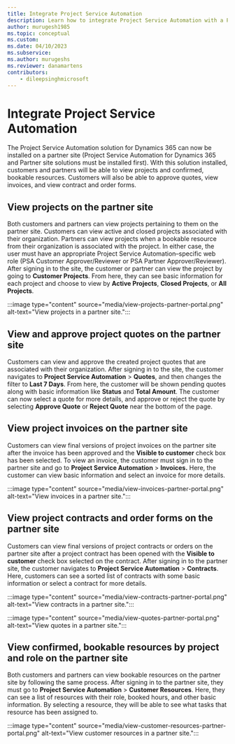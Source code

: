 ```yaml
---
title: Integrate Project Service Automation
description: Learn how to integrate Project Service Automation with a Power Pages site.
author: murugesh1985
ms.topic: conceptual
ms.custom: 
ms.date: 04/10/2023
ms.subservice: 
ms.author: murugeshs
ms.reviewer: danamartens
contributors:
    - dileepsinghmicrosoft
---
```


# Integrate Project Service Automation

The Project Service Automation solution for Dynamics 365 can now be installed on a partner site (Project Service Automation for Dynamics 365 and Partner site solutions must be installed first). With this solution installed, customers and partners will be able to view projects and confirmed, bookable resources. Customers will also be able to approve quotes, view invoices, and view contract and order forms.

## View projects on the partner site

Both customers and partners can view projects pertaining to them on the partner site. Customers can view active and closed projects associated with their organization. Partners can view projects when a bookable resource from their organization is associated with the project. In either case, the user must have an appropriate Project Service Automation&ndash;specific web role (PSA Customer Approver/Reviewer or PSA Partner Approver/Reviewer). After signing in to the site, the customer or partner can view the project by going to **Customer Projects**. From here, they can see basic information for each project and choose to view by **Active Projects**, **Closed Projects**, or **All Projects**.

:::image type="content" source="media/view-projects-partner-portal.png" alt-text="View projects in a partner site.":::

## View and approve project quotes on the partner site

Customers can view and approve the created project quotes that are associated with their organization. After signing in to the site, the customer navigates to **Project Service Automation** &gt; **Quotes**, and then changes the filter to **Last 7 Days**. From here, the customer will be shown pending quotes along with basic information like **Status** and **Total Amount**. The customer can now select a quote for more details, and approve or reject the quote by selecting **Approve Quote** or **Reject Quote** near the bottom of the page.

## View project invoices on the partner site

Customers can view final versions of project invoices on the partner site after the invoice has been approved and the **Visible to customer** check box has been selected. To view an invoice, the customer must sign in to the partner site and go to **Project Service Automation** &gt; **Invoices.** Here, the customer can view basic information and select an invoice for more details.

:::image type="content" source="media/view-invoices-partner-portal.png" alt-text="View invoices in a partner site.":::

## View project contracts and order forms on the partner site

Customers can view final versions of project contracts or orders on the partner site after a project contract has been opened with the **Visible to customer** check box selected on the contract. After signing in to the partner site, the customer navigates to **Project Service Automation** &gt; **Contracts**. Here, customers can see a sorted list of contracts with some basic information or select a contract for more details.

:::image type="content" source="media/view-contracts-partner-portal.png" alt-text="View contracts in a partner site.":::

:::image type="content" source="media/view-quotes-partner-portal.png" alt-text="View quotes in a partner site.":::

## View confirmed, bookable resources by project and role on the partner site

Both customers and partners can view bookable resources on the partner site by following the same process. After signing in to the partner site, they must go to **Project Service Automation** &gt; **Customer Resources**. Here, they can see a list of resources with their role, booked hours, and other basic information. By selecting a resource, they will be able to see what tasks that resource has been assigned to.

:::image type="content" source="media/view-customer-resources-partner-portal.png" alt-text="View customer resources in a partner site.":::

